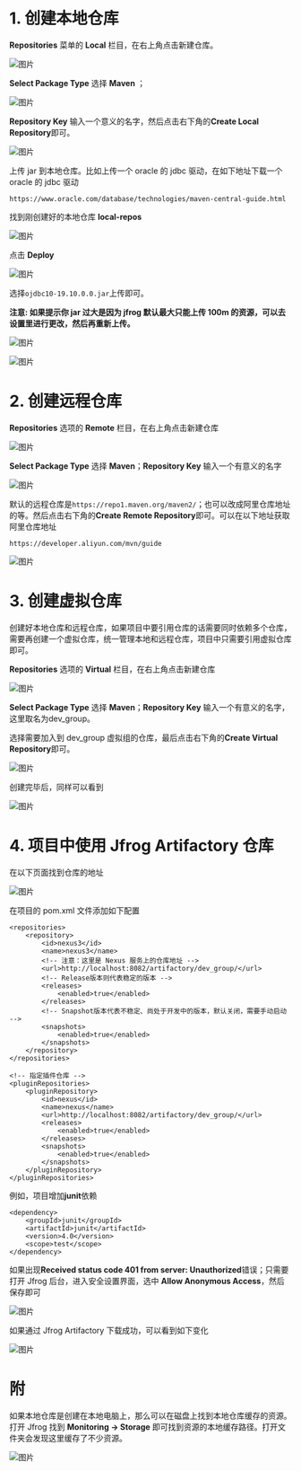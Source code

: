 # 1. 创建本地仓库

**Repositories**  菜单的 **Local**  栏目，在右上角点击新建仓库。

![图片](images\15-1.png)

**Select Package Type** 选择 **Maven** ；

![图片](images\15-2.png)

**Repository Key** 输入一个意义的名字，然后点击右下角的**Create Local Repository**即可。

![图片](images\15-3.png)

上传 jar 到本地仓库。比如上传一个 oracle 的 jdbc 驱动，在如下地址下载一个 oracle 的 jdbc 驱动

```
https://www.oracle.com/database/technologies/maven-central-guide.html
```

找到刚创建好的本地仓库 **local-repos** 

![图片](images\15-4.png)

点击 **Deploy**

![图片](images\15-5.png)

 选择`ojdbc10-19.10.0.0.jar`上传即可。

**注意: 如果提示你 jar 过大是因为 jfrog 默认最大只能上传 100m 的资源，可以去设置里进行更改，然后再重新上传。**

![图片](images\15-6.png)

![图片](images\15-7.png)

# 2. 创建远程仓库

**Repositories** 选项的 **Remote** 栏目，在右上角点击新建仓库

![图片](images\15-8.png)

**Select Package Type** 选择 **Maven**；**Repository Key** 输入一个有意义的名字

![图片](images\15-9.png)

默认的远程仓库是`https://repo1.maven.org/maven2/`；也可以改成阿里仓库地址的等。然后点击右下角的**Create Remote Repository**即可。可以在以下地址获取阿里仓库地址

```
https://developer.aliyun.com/mvn/guide
```

![图片](images\15-10.png)

# 3. 创建虚拟仓库 

创建好本地仓库和远程仓库，如果项目中要引用仓库的话需要同时依赖多个仓库，需要再创建一个虚拟仓库，统一管理本地和远程仓库，项目中只需要引用虚拟仓库即可。

**Repositories** 选项的 **Virtual** 栏目，在右上角点击新建仓库

![图片](images\15-11.png)

**Select Package Type** 选择 **Maven**；**Repository Key** 输入一个有意义的名字，这里取名为dev_group。

选择需要加入到 dev_group 虚拟组的仓库，最后点击右下角的**Create Virtual Repository**即可。

![图片](images\15-12.png)

创建完毕后，同样可以看到

![图片](images\15-13.png)

# 4. 项目中使用  Jfrog Artifactory 仓库 

在以下页面找到仓库的地址

![图片](images\15-14.png)

在项目的 pom.xml 文件添加如下配置

```
<repositories>
    <repository>
        <id>nexus3</id>
        <name>nexus3</name>
        <!-- 注意：这里是 Nexus 服务上的仓库地址 -->
        <url>http://localhost:8082/artifactory/dev_group/</url>
        <!-- Release版本则代表稳定的版本 -->
        <releases>
            <enabled>true</enabled>
        </releases>
        <!-- Snapshot版本代表不稳定、尚处于开发中的版本，默认关闭，需要手动启动 -->
        <snapshots>
            <enabled>true</enabled>
        </snapshots>
    </repository>
</repositories>

<!-- 指定插件仓库 -->
<pluginRepositories>
    <pluginRepository>
        <id>nexus</id>
        <name>nexus</name>
        <url>http://localhost:8082/artifactory/dev_group/</url>
        <releases>
            <enabled>true</enabled>
        </releases>
        <snapshots>
            <enabled>true</enabled>
        </snapshots>
    </pluginRepository>
</pluginRepositories>
```

例如，项目增加**junit**依赖

```
<dependency>
    <groupId>junit</groupId>
    <artifactId>junit</artifactId>
    <version>4.0</version>
    <scope>test</scope>
</dependency>
```

如果出现**Received status code 401 from server: Unauthorized**错误；只需要打开 Jfrog 后台，进入安全设置界面，选中 **Allow Anonymous Access**，然后保存即可

![图片](images\15-15.png)

如果通过 Jfrog Artifactory 下载成功，可以看到如下变化

![图片](images\15-16.png)

# 附 

如果本地仓库是创建在本地电脑上，那么可以在磁盘上找到本地仓库缓存的资源。打开 Jfrog 找到 **Monitoring -> Storage** 即可找到资源的本地缓存路径。打开文件夹会发现这里缓存了不少资源。

![图片](images\15-17.png)